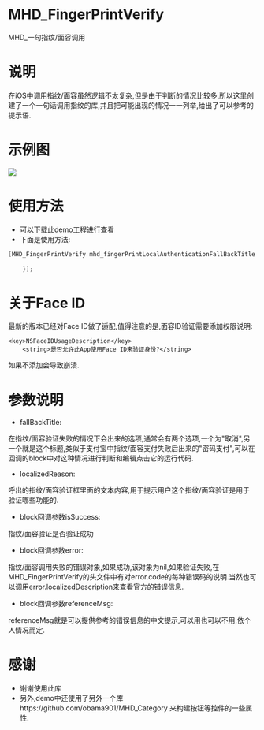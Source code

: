# MHD_FingerPrintVerify
MHD_一句指纹/面容调用

# 说明

在iOS中调用指纹/面容虽然逻辑不太复杂,但是由于判断的情况比较多,所以这里创建了一个一句话调用指纹的库,并且把可能出现的情况一一列举,给出了可以参考的提示语.

# 示例图

![](http://code.cocoachina.com/uploads/attachments/20180727/137460/3d7b8c8fc8b2bcbf56b61f32b12e2316.gif)

# 使用方法

* 可以下载此demo工程进行查看
* 下面是使用方法:

```Objective-C
[MHD_FingerPrintVerify mhd_fingerPrintLocalAuthenticationFallBackTitle:@"MHD_备用选项标题" localizedReason:@"MHD_一键指纹/面容" callBack:^(BOOL isSuccess, NSError * _Nullable error, NSString *referenceMsg) {
        
    }];
```
# 关于Face ID

最新的版本已经对Face ID做了适配,值得注意的是,面容ID验证需要添加权限说明:

```
<key>NSFaceIDUsageDescription</key>
	<string>是否允许此App使用Face ID来验证身份?</string>
```
如果不添加会导致崩溃.
    
# 参数说明

* fallBackTitle:

在指纹/面容验证失败的情况下会出来的选项,通常会有两个选项,一个为"取消",另一个就是这个标题,类似于支付宝中指纹/面容支付失败后出来的"密码支付",可以在回调的block中对这种情况进行判断和编辑点击它的运行代码.

* localizedReason:

呼出的指纹/面容验证框里面的文本内容,用于提示用户这个指纹/面容验证是用于验证哪些功能的.

* block回调参数isSuccess:

指纹/面容验证是否验证成功

* block回调参数error:

指纹/面容调用失败的错误对象,如果成功,该对象为nil,如果验证失败,在MHD_FingerPrintVerify的头文件中有对error.code的每种错误码的说明.当然也可以调用error.localizedDescription来查看官方的错误信息.

* block回调参数referenceMsg:

referenceMsg就是可以提供参考的错误信息的中文提示,可以用也可以不用,依个人情况而定.

# 感谢

* 谢谢使用此库
* 另外,demo中还使用了另外一个库https://github.com/obama901/MHD_Category 
 来构建按钮等控件的一些属性.


